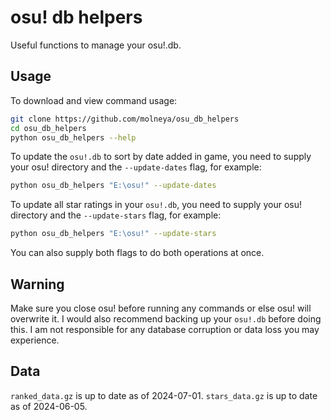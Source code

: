# osu! db helpers

Useful functions to manage your osu!.db.

## Usage

To download and view command usage:

```bash
git clone https://github.com/molneya/osu_db_helpers
cd osu_db_helpers
python osu_db_helpers --help
```

To update the `osu!.db` to sort by date added in game, you need to supply your osu! directory and the `--update-dates` flag, for example:

```bash
python osu_db_helpers "E:\osu!" --update-dates
```

To update all star ratings in your `osu!.db`, you need to supply your osu! directory and the `--update-stars` flag, for example:

```bash
python osu_db_helpers "E:\osu!" --update-stars
```

You can also supply both flags to do both operations at once.

## Warning

Make sure you close osu! before running any commands or else osu! will overwrite it.
I would also recommend backing up your `osu!.db` before doing this. I am not responsible for any database corruption or data loss you may experience.

## Data

`ranked_data.gz` is up to date as of 2024-07-01.
`stars_data.gz` is up to date as of 2024-06-05.
